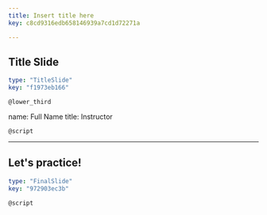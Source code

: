 ```yaml
---
title: Insert title here
key: c8cd9316edb658146939a7cd1d72271a

---
```

## Title Slide

```yaml
type: "TitleSlide"
key: "f1973eb166"
```

`@lower_third`

name: Full Name
title: Instructor


`@script`



---
## Let's practice!

```yaml
type: "FinalSlide"
key: "972903ec3b"
```

`@script`


